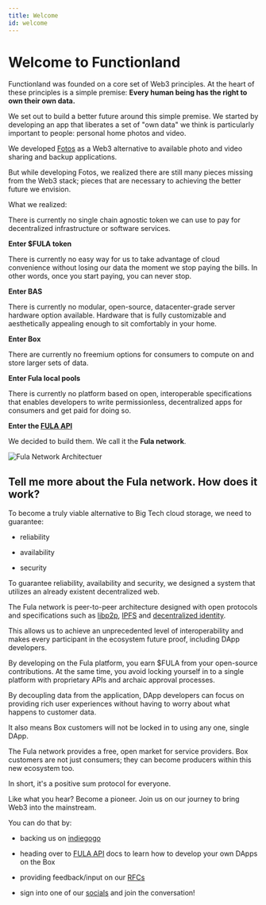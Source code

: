 ```yaml
---
title: Welcome
id: welcome
---
```

# Welcome to Functionland

Functionland was founded on a core set of Web3 principles.  At the heart of these principles is a simple premise: <b>Every human being has the right to own their own data.</b>

We set out to build a better future around this simple premise.  We started by developing an app that liberates a set of "own data" we think is particularly important to people: personal home photos and video.

We developed [Fotos](https://github.com/functionland/fotos) as a Web3 alternative to available photo and video sharing and backup applications.

But while developing Fotos, we realized there are still many pieces missing from the Web3 stack; pieces that are necessary to achieving the better future we envision.

What we realized:

There is currently no single chain agnostic token we can use to pay for decentralized infrastructure or software services.

**Enter $FULA token**

There is currently no easy way for us to take advantage of cloud convenience without losing our data the moment we stop paying the bills.  In other words, once you start paying, you can never stop.

**Enter BAS**

There is currently no modular, open-source, datacenter-grade server hardware option available.  Hardware that is fully customizable and aesthetically appealing enough to sit comfortably in your home.

**Enter Box**

There are currently no freemium options for consumers to compute on and store larger sets of data.

**Enter Fula local pools**

There is currently no platform based on open, interoperable specifications that enables developers to write permissionless, decentralized apps for consumers and get paid for doing so.

**Enter the [FULA API](./api-intro)**

We decided to build them.  We call it the **Fula network**.

![Fula Network Architectuer](/img/fula-network-arch.png)

## Tell me more about the Fula network.  How does it work?

To become a truly viable alternative to Big Tech cloud storage, we need to guarantee:

  * reliability

  * availability

  * security

To guarantee reliability, availability and security, we designed a system that utilizes an already existent decentralized web.

The Fula network is peer-to-peer architecture designed with open protocols and specifications such as [libp2p](https://libp2p.io/), [IPFS](https://ipfs.io/) and [decentralized identity](https://www.w3.org/TR/did-core/).

This allows us to achieve an unprecedented level of interoperability and makes every participant in the ecosystem future proof, including DApp developers.

By developing on the Fula platform, you earn $FULA from your open-source contributions.  At the same time, you avoid locking yourself in to a single platform with proprietary APIs and archaic approval processes.

By decoupling data from the application, DApp developers can focus on providing rich user experiences without having to worry about what happens to customer data.

It also means Box customers will not be locked in to using any one, single DApp.

The Fula network provides a free, open market for service providers.  Box customers are not just consumers; they can become producers within this new ecosystem too.

In short, it's a positive sum protocol for everyone.

Like what you hear?  Become a pioneer.  Join us on our journey to bring Web3 into the mainstream.

You can do that by:

  * backing us on [indiegogo](https://www.indiegogo.com/projects/box-secure-subscription-free-cloud-alternative#/)

  * heading over to [FULA API](./api-intro) docs to learn how to develop your own DApps on the Box

  * providing feedback/input on our [RFCs](https://github.com/functionland/docs/tree/main/RFCs)

  * sign into one of our [socials](https://linktr.ee/fxland) and join the conversation!
